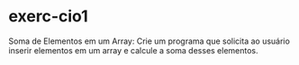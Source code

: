 # exerc-cio1
Soma de Elementos em um Array: Crie um programa que solicita ao usuário inserir elementos em um array e calcule a soma desses elementos.
